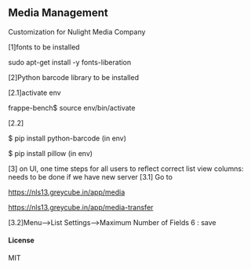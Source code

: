 ## Media Management

Customization for Nulight Media Company

[1]fonts to be installed

sudo apt-get install -y fonts-liberation

[2]Python barcode library to be installed

[2.1]activate env

frappe-bench$ source env/bin/activate

[2.2]

$ pip install python-barcode (in env)

$ pip install pillow (in env)

[3] on UI, one time steps for all users to reflect correct list view columns: needs to be done if we have new server
[3.1] Go to

https://nls13.greycube.in/app/media

https://nls13.greycube.in/app/media-transfer

[3.2]Menu-->List Settings-->Maximum Number of Fields 6 : save
#### License

MIT
